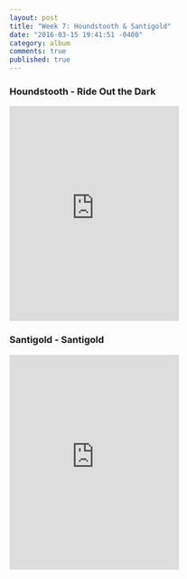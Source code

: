 ```yaml
---
layout: post
title: "Week 7: Houndstooth & Santigold"
date: "2016-03-15 19:41:51 -0400"
category: album
comments: true
published: true
---
```


### Houndstooth - Ride Out the Dark 
<iframe src="https://embed.spotify.com/?uri=spotify%3Aalbum%3A2IsyICzGjkvk4JNSyJUBeH&view=coverart" width="300" height="380" frameborder="0" allowtransparency="true"></iframe>

### Santigold - Santigold
<iframe src="https://embed.spotify.com/?uri=spotify%3Aalbum%3A4yATru0hY3VgRHSreswbGj&view=coverart" width="300" height="380" frameborder="0" allowtransparency="true"></iframe>
